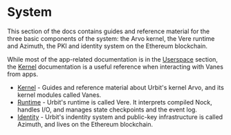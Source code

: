 # System

This section of the docs contains guides and reference material for the three basic components of the system: the Arvo kernel, the Vere runtime and Azimuth, the PKI and identity system on the Ethereum blockchain.

While most of the app-related documentation is in the [Userspace](../userspace) section, the [Kernel](kernel "BROKEN_LINK") documentation is a useful reference when interacting with Vanes from apps.

- [Kernel](kernel "BROKEN_LINK") - Guides and reference material about Urbit's kernel Arvo, and its kernel modules called Vanes.
- [Runtime](runtime) - Urbit's runtime is called Vere. It interprets compiled Nock, handles I/O, and manages state checkpoints and the event log.
- [Identity](identity "BROKEN_LINK") - Urbit's indentity system and public-key infrastructure is called Azimuth, and lives on the Ethereum blockchain.
